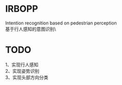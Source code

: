 # IRBOPP
Intention recognition based on pedestrian perception\
基于行人感知的意图识别\
# TODO
1、实现行人感知\
2、实现姿势识别\
3、实现头部方向分类
